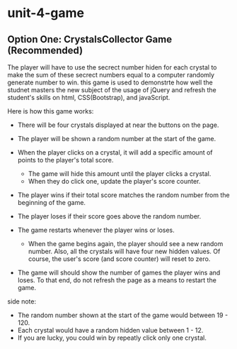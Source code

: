 # unit-4-game
## Option One: CrystalsCollector Game (Recommended)
 The player will have to use the secrect number hiden for each crystal to make the sum of these secrect numbers equal to a computer randomly generate number to win. 
 this game is used to demonstrte how well the studnet masters the new subject of the usage of jQuery and refresh the student's skills on html, CSS(Bootstrap), and javaScript.
 
 Here is how this game works:

   * There will be four crystals displayed at near the buttons on the page.

   * The player will be shown a random number at the start of the game.

   * When the player clicks on a crystal, it will add a specific amount of points to the player's total score. 

     * The game will hide this amount until the player clicks a crystal.
     * When they do click one, update the player's score counter.

   * The player wins if their total score matches the random number from the beginning of the game.

   * The player loses if their score goes above the random number.

   * The game restarts whenever the player wins or loses.

     * When the game begins again, the player should see a new random number. Also, all the crystals will have four new hidden values. Of course, the user's score (and score counter) will reset to zero.

   * The game will should show the number of games the player wins and loses. To that end, do not refresh the page as a means to restart the game.

side note: 
* The random number shown at the start of the game would  between 19 - 120.
* Each crystal would have a random hidden value between 1 - 12.
* If you are lucky, you could win by repeatly click only one crystal.
